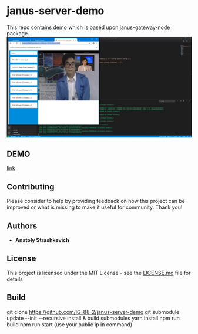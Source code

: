 # janus-server-demo
This repo contains demo which is based upon [janus-gateway-node](https://github.com/IG-88-2/janus-gateway-node) package.
![alt text](https://github.com/IG-88-2/janus-server-demo/blob/master/example.jpg?raw=true)

## DEMO

[link](https://kreiadesign.com/)

## Contributing
Please consider to help by providing feedback on how this project can be 
improved or what is missing to make it useful for community. Thank you!
## Authors

* **Anatoly Strashkevich**

## License

This project is licensed under the MIT License - see the [LICENSE.md](LICENSE.md) file for details

## Build
git clone https://github.com/IG-88-2/janus-server-demo
git submodule update --init --recursive
install & build submodules
yarn install
npm run build
npm run start (use your public ip in command)